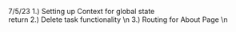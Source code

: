 7/5/23
1.) Setting up Context for global state  <br>  return
2.) Delete task functionality \n
3.) Routing for About Page \n
